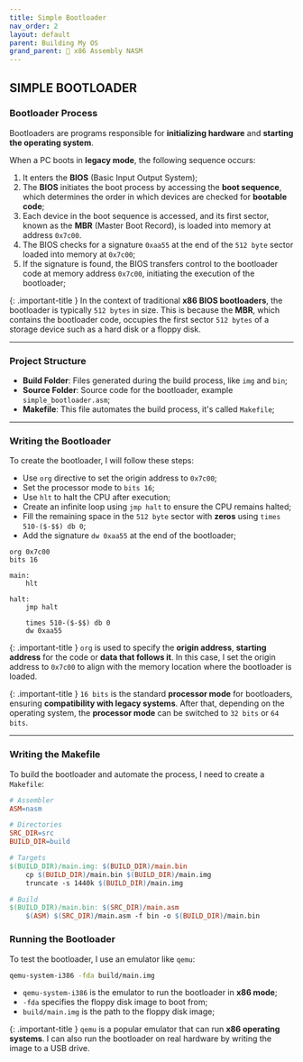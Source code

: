 ```yaml
---
title: Simple Bootloader
nav_order: 2
layout: default
parent: Building My OS
grand_parent: 🔲 x86 Assembly NASM
---
```


## **SIMPLE BOOTLOADER**

### **Bootloader Process**

Bootloaders are programs responsible for **initializing hardware** and **starting the operating system**.

When a PC boots in **legacy mode**, the following sequence occurs:

1. It enters the **BIOS** (Basic Input Output System);
2. The **BIOS** initiates the boot process by accessing the **boot sequence**, which determines the order in which devices are checked for **bootable code**;
3. Each device in the boot sequence is accessed, and its first sector, known as the **MBR** (Master Boot Record), is loaded into memory at address `0x7c00`.
4. The BIOS checks for a signature `0xaa55` at the end of the `512 byte` sector loaded into memory at `0x7c00`;
5. If the signature is found, the BIOS transfers control to the bootloader code at memory address `0x7c00`, initiating the execution of the bootloader;

{: .important-title }
In the context of traditional **x86 BIOS bootloaders**, the bootloader is typically `512 bytes` in size. This is because the **MBR**, which contains the bootloader code, occupies the first sector `512 bytes` of a storage device such as a hard disk or a floppy disk.

----

### **Project Structure**

- **Build Folder**: Files generated during the build process, like `img` and `bin`;
- **Source Folder**: Source code for the bootloader, example `simple_bootloader.asm`;
- **Makefile**: This file automates the build process, it's called `Makefile`;

----

### **Writing the Bootloader**

To create the bootloader, I will follow these steps:

- Use `org` directive to set the origin address to `0x7c00`;
- Set the processor mode to `bits 16`;
- Use `hlt` to halt the CPU after execution;
- Create an infinite loop using `jmp halt` to ensure the CPU remains halted;
- Fill the remaining space in the `512 byte` sector with **zeros** using `times 510-($-$$) db 0`;
- Add the signature `dw 0xaa55` at the end of the bootloader;

```
org 0x7c00
bits 16

main:
    hlt

halt:
    jmp halt

    times 510-($-$$) db 0
    dw 0xaa55
```

{: .important-title }
`org` is used to specify the **origin address**, **starting address** for the code or **data that follows it**. In this case, I set the origin address to `0x7c00` to align with the memory location where the bootloader is loaded.

{: .important-title }
`16 bits` is the standard **processor mode** for bootloaders, ensuring **compatibility with legacy systems**. After that, depending on the operating system, the **processor mode** can be switched to `32 bits` or `64 bits`.

----

### **Writing the Makefile**
To build the bootloader and automate the process, I need to create a `Makefile`:

```makefile
# Assembler
ASM=nasm

# Directories
SRC_DIR=src
BUILD_DIR=build

# Targets
$(BUILD_DIR)/main.img: $(BUILD_DIR)/main.bin
	cp $(BUILD_DIR)/main.bin $(BUILD_DIR)/main.img
	truncate -s 1440k $(BUILD_DIR)/main.img

# Build
$(BUILD_DIR)/main.bin: $(SRC_DIR)/main.asm
	$(ASM) $(SRC_DIR)/main.asm -f bin -o $(BUILD_DIR)/main.bin
```

### **Running the Bootloader**
To test the bootloader, I use an emulator like `qemu`:

```bash
qemu-system-i386 -fda build/main.img
```

- `qemu-system-i386` is the emulator to run the bootloader in **x86 mode**;
- `-fda` specifies the floppy disk image to boot from;
- `build/main.img` is the path to the floppy disk image;

{: .important-title }
`qemu` is a popular emulator that can run **x86 operating systems**. I can also run the bootloader on real hardware by writing the image to a USB drive.